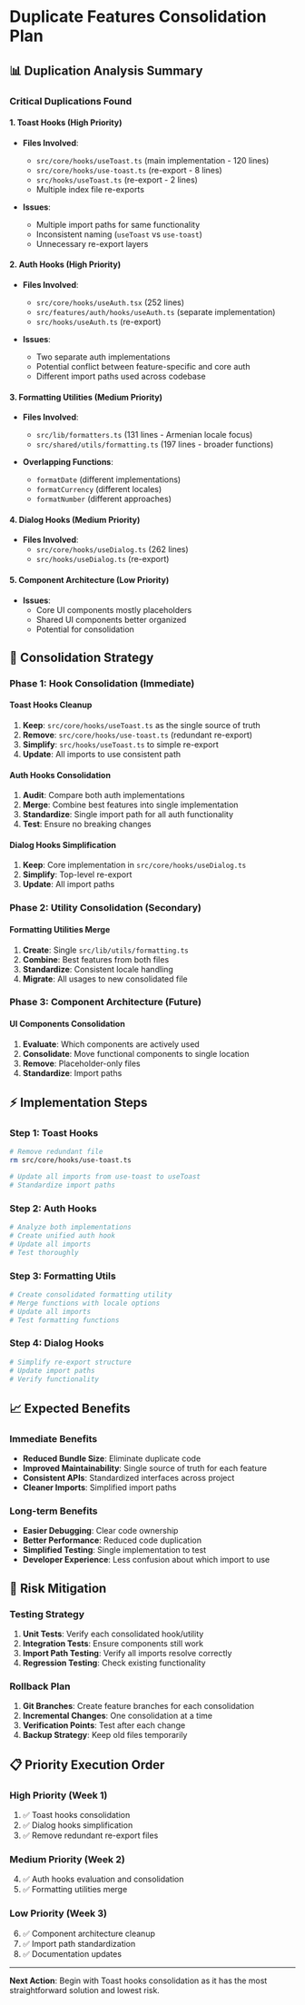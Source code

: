 # Duplicate Features Consolidation Plan

## 📊 **Duplication Analysis Summary**

### **Critical Duplications Found**

#### 1. **Toast Hooks** (High Priority)
- **Files Involved**: 
  - `src/core/hooks/useToast.ts` (main implementation - 120 lines)
  - `src/core/hooks/use-toast.ts` (re-export - 8 lines)
  - `src/hooks/useToast.ts` (re-export - 2 lines)
  - Multiple index file re-exports

- **Issues**: 
  - Multiple import paths for same functionality
  - Inconsistent naming (`useToast` vs `use-toast`)
  - Unnecessary re-export layers

#### 2. **Auth Hooks** (High Priority)
- **Files Involved**:
  - `src/core/hooks/useAuth.tsx` (252 lines)
  - `src/features/auth/hooks/useAuth.ts` (separate implementation)
  - `src/hooks/useAuth.ts` (re-export)

- **Issues**:
  - Two separate auth implementations
  - Potential conflict between feature-specific and core auth
  - Different import paths used across codebase

#### 3. **Formatting Utilities** (Medium Priority)
- **Files Involved**:
  - `src/lib/formatters.ts` (131 lines - Armenian locale focus)
  - `src/shared/utils/formatting.ts` (197 lines - broader functions)

- **Overlapping Functions**:
  - `formatDate` (different implementations)
  - `formatCurrency` (different locales)
  - `formatNumber` (different approaches)

#### 4. **Dialog Hooks** (Medium Priority)
- **Files Involved**:
  - `src/core/hooks/useDialog.ts` (262 lines)
  - `src/hooks/useDialog.ts` (re-export)

#### 5. **Component Architecture** (Low Priority)
- **Issues**:
  - Core UI components mostly placeholders
  - Shared UI components better organized
  - Potential for consolidation

## 🎯 **Consolidation Strategy**

### **Phase 1: Hook Consolidation (Immediate)**

#### Toast Hooks Cleanup
1. **Keep**: `src/core/hooks/useToast.ts` as the single source of truth
2. **Remove**: `src/core/hooks/use-toast.ts` (redundant re-export)
3. **Simplify**: `src/hooks/useToast.ts` to simple re-export
4. **Update**: All imports to use consistent path

#### Auth Hooks Consolidation
1. **Audit**: Compare both auth implementations
2. **Merge**: Combine best features into single implementation
3. **Standardize**: Single import path for all auth functionality
4. **Test**: Ensure no breaking changes

#### Dialog Hooks Simplification
1. **Keep**: Core implementation in `src/core/hooks/useDialog.ts`
2. **Simplify**: Top-level re-export
3. **Update**: All import paths

### **Phase 2: Utility Consolidation (Secondary)**

#### Formatting Utilities Merge
1. **Create**: Single `src/lib/utils/formatting.ts`
2. **Combine**: Best features from both files
3. **Standardize**: Consistent locale handling
4. **Migrate**: All usages to new consolidated file

### **Phase 3: Component Architecture (Future)**

#### UI Components Consolidation
1. **Evaluate**: Which components are actively used
2. **Consolidate**: Move functional components to single location
3. **Remove**: Placeholder-only files
4. **Standardize**: Import paths

## ⚡ **Implementation Steps**

### **Step 1: Toast Hooks**
```bash
# Remove redundant file
rm src/core/hooks/use-toast.ts

# Update all imports from use-toast to useToast
# Standardize import paths
```

### **Step 2: Auth Hooks**
```bash
# Analyze both implementations
# Create unified auth hook
# Update all imports
# Test thoroughly
```

### **Step 3: Formatting Utils**
```bash
# Create consolidated formatting utility
# Merge functions with locale options
# Update all imports
# Test formatting functions
```

### **Step 4: Dialog Hooks**
```bash
# Simplify re-export structure
# Update import paths
# Verify functionality
```

## 📈 **Expected Benefits**

### **Immediate Benefits**
- **Reduced Bundle Size**: Eliminate duplicate code
- **Improved Maintainability**: Single source of truth for each feature
- **Consistent APIs**: Standardized interfaces across project
- **Cleaner Imports**: Simplified import paths

### **Long-term Benefits**
- **Easier Debugging**: Clear code ownership
- **Better Performance**: Reduced code duplication
- **Simplified Testing**: Single implementation to test
- **Developer Experience**: Less confusion about which import to use

## 🚨 **Risk Mitigation**

### **Testing Strategy**
1. **Unit Tests**: Verify each consolidated hook/utility
2. **Integration Tests**: Ensure components still work
3. **Import Path Testing**: Verify all imports resolve correctly
4. **Regression Testing**: Check existing functionality

### **Rollback Plan**
1. **Git Branches**: Create feature branches for each consolidation
2. **Incremental Changes**: One consolidation at a time
3. **Verification Points**: Test after each change
4. **Backup Strategy**: Keep old files temporarily

## 📋 **Priority Execution Order**

### **High Priority (Week 1)**
1. ✅ Toast hooks consolidation
2. ✅ Dialog hooks simplification
3. ✅ Remove redundant re-export files

### **Medium Priority (Week 2)**
4. ✅ Auth hooks evaluation and consolidation
5. ✅ Formatting utilities merge

### **Low Priority (Week 3)**
6. ✅ Component architecture cleanup
7. ✅ Import path standardization
8. ✅ Documentation updates

---

**Next Action**: Begin with Toast hooks consolidation as it has the most straightforward solution and lowest risk. 